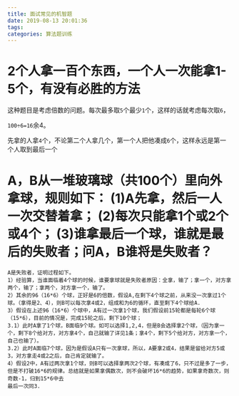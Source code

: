 ```yaml
---
title: 面试常见的机智题
date: 2019-08-13 20:01:36
tags: 
categories: 算法题训练
---
```


# 2个人拿一百个东西，一个人一次能拿1-5个，有没有必胜的方法

这种题目是考虑倍数的问题。每次最多取`5`个最少`1`个，这样的话就考虑每次取`6`，

`100÷6=16`余4。

先拿的人拿`4`个，不论第二个人拿几个，第一个人把他凑成`6`个，这样永远是第一个人取到最后一个

#  A，B从一堆玻璃球（共100个）里向外拿球，规则如下： (1)A先拿，然后一人一次交替着拿； (2)每次只能拿1个或2个或4个； (3)谁拿最后一个球，谁就是最后的失败者；问A，B谁将是失败者？

```
A是失败者，证明过程如下。
1）经验算，当谁面临着4个球的时候，谁要拿球就是失败者原因：全拿，输了；拿一个，对方拿两个，输了；拿两个，对方拿一个，输了。
2）其余的96（16*6）个球，正好是6的倍数，假设A,在剩下4个球之前，从来没一次拿过1个球。（拿得是2、4），则B可以每次拿4或2，组成和为6的循环，直至剩下4个球给A.
3）假设在上述96（16*6）个球中，A有过一次拿1个球，我们假设前15轮都是每轮6个球（15*6），目前的情况是，完成15轮之后，剩下10个球；
3.1）此时A拿了1个球，B面临9个球。如可以选择1,2,4，但是B会选择拿2个球，（因为拿一个，剩下8个给对方，对方拿4个，自己就输了详见1条；拿4个，剩下5个给对方，对方拿一个，自己也输了）。
3.2）此时A面临7个球，因为是假设A只有一次拿球，所以，A要拿2或4，结果是留给对方5或3，对方拿走4或2之后，自己肯定就输了。
4）假设2中，A有过两次拿1个球，则B可以选择拿两次2个球，有凑成了6，只不过是多了一步，但是不打破16*6的规律。总结就是如果拿偶数次，则不会破坏16*6的趋势，如果拿奇数次，则奇数-1，归到15*6中去
最后一次同3.
```

